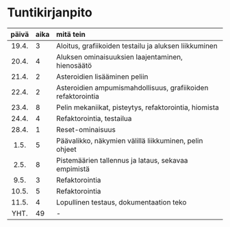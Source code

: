 # Tuntikirjanpito

| päivä | aika | mitä tein |
| :----:|:-----| :-----|
| 19.4. | 3    | Aloitus, grafiikoiden testailu ja aluksen liikkuminen |
| 20.4. | 4    | Aluksen ominaisuuksien laajentaminen, hienosäätö|
| 21.4. | 2    | Asteroidien lisääminen peliin |
| 22.4. | 2    | Asteroidien ampumismahdollisuus, grafiikoiden refaktorointia |
| 23.4. | 8    | Pelin mekaniikat, pisteytys, refaktorointia, hiomista |
| 24.4. | 4    | Refaktorointia, testailua |
| 28.4. | 1    | Reset-ominaisuus
| 1.5.  | 5    | Päävalikko, näkymien välillä liikkuminen, pelin ohjeet
| 2.5.  | 8    | Pistemäärien tallennus ja lataus, sekavaa empimistä
| 9.5.  | 3    | Refaktorointia
| 10.5. | 5    | Refaktorointia
| 11.5. | 4    | Lopullinen testaus, dokumentaation teko
| YHT.  | 49   | - |
